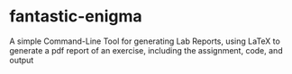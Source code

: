 # fantastic-enigma
A simple Command-Line Tool for generating Lab Reports, using LaTeX to generate a pdf report of an exercise, including the assignment, code, and output
